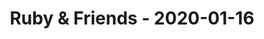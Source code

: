 ---
layout: post
title: Ruby & Friends - 2020-01-16
datetime: 2020-01-16 19:00:00.000000000 +01:00
name: Ruby & Friends
external_url: https://ruby.barcelona/events/mob-programming-ruby-583
---